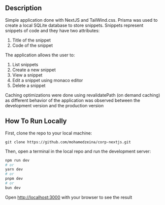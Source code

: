 ## Description
Simple application done with NextJS and TailWind.css. Prisma was used to create a local SQLite database to store snippets.
Snippets represent snippets of code and they have two attributes:
1) Title of the snippet
2) Code of the snippet

The application allows the user to:
1) List snippets 
2) Create a new snippet
3) View a snippet
4) Edit a snippet using monaco editor
5) Delete a snippet

Caching optimizations were done using revalidatePath (on demand caching) as different behavior of the application was observed between the development version and the production version

## How To Run Locally
First, clone the repo to your local machine:
```
git clone https://github.com/mohamedzeina/corp-nextjs.git
```

Then, open a terminal in the local repo and run the development server:

```bash
npm run dev
# or
yarn dev
# or
pnpm dev
# or
bun dev
```

Open [http://localhost:3000](http://localhost:3000) with your browser to see the result

